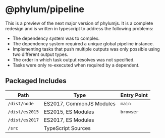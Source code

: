 # @phylum/pipeline
This is a preview of the next major version of phylumjs. It is a complete redesign and is written in typescript to address the following problems:
+ The dependency system was to complex.
+ The dependency system required a unique global pipeline instance.
+ Implementing tasks that push multiple outputs was only possible using two different output types.
+ The order in which task output resolves was not specified.
+ Tasks were only re-executed when required by a dependent.

## Packaged Includes
| Path | Type | Entry Point |
|-|-|-|
| `/dist/node` | ES2017, CommonJS Modules | `main` |
| `/dist/es2015` | ES2015, ES Modules | `browser` |
| `/dist/es2017` | ES2017, ES Modules | |
| `/src` | TypeScript Sources | |
